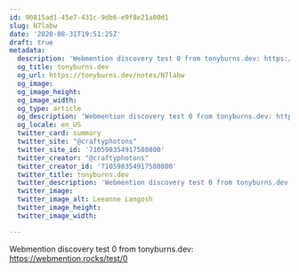 ```yaml
---
id: 90815ad1-45e7-431c-9db6-e9f8e21a00d1
slug: N7labw
date: '2020-08-31T19:51:25Z'
draft: true
metadata:
  description: 'Webmention discovery test 0 from tonyburns.dev: https://webmention.rocks/test/0 '
  og_title: tonyburns.dev
  og_url: https://tonyburns.dev/notes/N7labw
  og_image: 
  og_image_height: 
  og_image_width: 
  og_type: article
  og_description: 'Webmention discovery test 0 from tonyburns.dev: https://webmention.rocks/test/0 '
  og_locale: en_US
  twitter_card: summary
  twitter_site: "@craftyphotons"
  twitter_site_id: '710598354917580800'
  twitter_creator: "@craftyphotons"
  twitter_creator_id: '710598354917580800'
  twitter_title: tonyburns.dev
  twitter_description: 'Webmention discovery test 0 from tonyburns.dev: https://webmention.rocks/test/0 '
  twitter_image: 
  twitter_image_alt: Leeanne Langosh
  twitter_image_height: 
  twitter_image_width: 

---
```


Webmention discovery test 0 from tonyburns.dev: https://webmention.rocks/test/0
